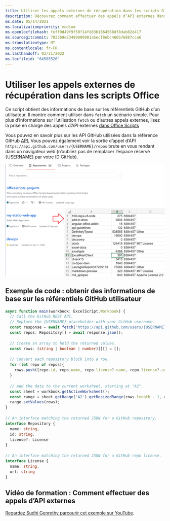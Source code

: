 ```yaml
---
title: Utiliser les appels externes de récupération dans les scripts Office
description: Découvrez comment effectuer des appels d’API externes dans Office scripts.
ms.date: 05/14/2021
ms.localizationpriority: medium
ms.openlocfilehash: feff9d49f9f50f14fd83b1864568df8dab02d417
ms.sourcegitcommit: 7023b9e23499806901a5ecf8ebc460b76887cca6
ms.translationtype: MT
ms.contentlocale: fr-FR
ms.lasthandoff: 03/31/2022
ms.locfileid: "64585526"
---
```

# <a name="use-external-fetch-calls-in-office-scripts"></a>Utiliser les appels externes de récupération dans les scripts Office

Ce script obtient des informations de base sur les référentiels GitHub d’un utilisateur. Il montre comment utiliser dans `fetch` un scénario simple. Pour plus d’informations sur l’utilisation `fetch` ou d’autres appels externes, lisez la prise en charge des appels d’API externes [dans Office Scripts](../../develop/external-calls.md)

Vous pouvez en savoir plus sur les API GItHub utilisées dans la référence GitHub [API.](https://docs.github.com/rest/reference/repos#list-repositories-for-a-user) Vous pouvez également voir la sortie d’appel d’API `https://api.github.com/users/{USERNAME}/repos` brute en vous rendant dans un navigateur web (n’oubliez pas de remplacer l’espace réservé {USERNAME} par votre ID GitHub).

![Obtenir un exemple d’informations sur les référentiels](../../images/git.png)

## <a name="sample-code-get-basic-information-about-users-github-repositories"></a>Exemple de code : obtenir des informations de base sur les référentiels GitHub utilisateur

```TypeScript
async function main(workbook: ExcelScript.Workbook) {
  // Call the GitHub REST API.
  // Replace the {USERNAME} placeholder with your GitHub username.
  const response = await fetch('https://api.github.com/users/{USERNAME}/repos');
  const repos: Repository[] = await response.json();
  
  // Create an array to hold the returned values.
  const rows: (string | boolean | number)[][] = [];

  // Convert each repository block into a row.
  for (let repo of repos){ 
    rows.push([repo.id, repo.name, repo.license?.name, repo.license?.url])
  }

  // Add the data to the current worksheet, starting at "A2".
  const sheet = workbook.getActiveWorksheet();
  const range = sheet.getRange('A2').getResizedRange(rows.length - 1, rows[0].length - 1);
  range.setValues(rows);
}

// An interface matching the returned JSON for a GitHub repository.
interface Repository {
  name: string,
  id: string,
  license?: License 
}

// An interface matching the returned JSON for a GitHub repo license.
interface License {
  name: string,
  url: string
}
```

## <a name="training-video-how-to-make-external-api-calls"></a>Vidéo de formation : Comment effectuer des appels d’API externes

[Regardez Sudhi Genrethy parcourir cet exemple sur YouTube](https://youtu.be/fulP29J418E).
